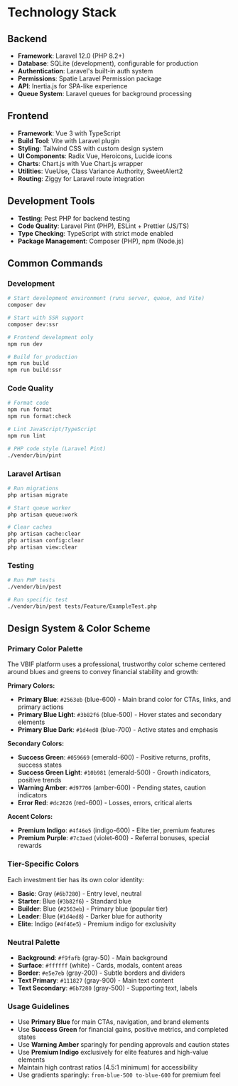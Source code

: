 # Technology Stack

## Backend
- **Framework**: Laravel 12.0 (PHP 8.2+)
- **Database**: SQLite (development), configurable for production
- **Authentication**: Laravel's built-in auth system
- **Permissions**: Spatie Laravel Permission package
- **API**: Inertia.js for SPA-like experience
- **Queue System**: Laravel queues for background processing

## Frontend
- **Framework**: Vue 3 with TypeScript
- **Build Tool**: Vite with Laravel plugin
- **Styling**: Tailwind CSS with custom design system
- **UI Components**: Radix Vue, Heroicons, Lucide icons
- **Charts**: Chart.js with Vue Chart.js wrapper
- **Utilities**: VueUse, Class Variance Authority, SweetAlert2
- **Routing**: Ziggy for Laravel route integration

## Development Tools
- **Testing**: Pest PHP for backend testing
- **Code Quality**: Laravel Pint (PHP), ESLint + Prettier (JS/TS)
- **Type Checking**: TypeScript with strict mode enabled
- **Package Management**: Composer (PHP), npm (Node.js)

## Common Commands

### Development
```bash
# Start development environment (runs server, queue, and Vite)
composer dev

# Start with SSR support
composer dev:ssr

# Frontend development only
npm run dev

# Build for production
npm run build
npm run build:ssr
```

### Code Quality
```bash
# Format code
npm run format
npm run format:check

# Lint JavaScript/TypeScript
npm run lint

# PHP code style (Laravel Pint)
./vendor/bin/pint
```

### Laravel Artisan
```bash
# Run migrations
php artisan migrate

# Start queue worker
php artisan queue:work

# Clear caches
php artisan cache:clear
php artisan config:clear
php artisan view:clear
```

### Testing
```bash
# Run PHP tests
./vendor/bin/pest

# Run specific test
./vendor/bin/pest tests/Feature/ExampleTest.php
```

## Design System & Color Scheme

### Primary Color Palette
The VBIF platform uses a professional, trustworthy color scheme centered around blues and greens to convey financial stability and growth:

**Primary Colors:**
- **Primary Blue**: `#2563eb` (blue-600) - Main brand color for CTAs, links, and primary actions
- **Primary Blue Light**: `#3b82f6` (blue-500) - Hover states and secondary elements
- **Primary Blue Dark**: `#1d4ed8` (blue-700) - Active states and emphasis

**Secondary Colors:**
- **Success Green**: `#059669` (emerald-600) - Positive returns, profits, success states
- **Success Green Light**: `#10b981` (emerald-500) - Growth indicators, positive trends
- **Warning Amber**: `#d97706` (amber-600) - Pending states, caution indicators
- **Error Red**: `#dc2626` (red-600) - Losses, errors, critical alerts

**Accent Colors:**
- **Premium Indigo**: `#4f46e5` (indigo-600) - Elite tier, premium features
- **Premium Purple**: `#7c3aed` (violet-600) - Referral bonuses, special rewards

### Tier-Specific Colors
Each investment tier has its own color identity:
- **Basic**: Gray (`#6b7280`) - Entry level, neutral
- **Starter**: Blue (`#3b82f6`) - Standard blue
- **Builder**: Blue (`#2563eb`) - Primary blue (popular tier)
- **Leader**: Blue (`#1d4ed8`) - Darker blue for authority
- **Elite**: Indigo (`#4f46e5`) - Premium indigo for exclusivity

### Neutral Palette
- **Background**: `#f9fafb` (gray-50) - Main background
- **Surface**: `#ffffff` (white) - Cards, modals, content areas
- **Border**: `#e5e7eb` (gray-200) - Subtle borders and dividers
- **Text Primary**: `#111827` (gray-900) - Main text content
- **Text Secondary**: `#6b7280` (gray-500) - Supporting text, labels

### Usage Guidelines
- Use **Primary Blue** for main CTAs, navigation, and brand elements
- Use **Success Green** for financial gains, positive metrics, and completed states
- Use **Warning Amber** sparingly for pending approvals and caution states
- Use **Premium Indigo** exclusively for elite features and high-value elements
- Maintain high contrast ratios (4.5:1 minimum) for accessibility
- Use gradients sparingly: `from-blue-500 to-blue-600` for premium feel